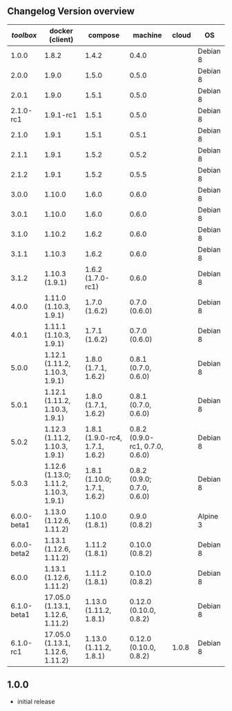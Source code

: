 Changelog Version overview
--------------------------

| *toolbox* | docker (client) | compose | machine | cloud | OS |
|-----------|-----------|---------|---------|---------|---------|
| 1.0.0     | 1.8.2     | 1.4.2   | 0.4.0   | | Debian 8
| 2.0.0     | 1.9.0     | 1.5.0   | 0.5.0   | | Debian 8
| 2.0.1     | 1.9.0     | 1.5.1   | 0.5.0   | | Debian 8
| 2.1.0-rc1 | 1.9.1-rc1 | 1.5.1   | 0.5.0   | | Debian 8
| 2.1.0     | 1.9.1     | 1.5.1   | 0.5.1   | | Debian 8
| 2.1.1     | 1.9.1     | 1.5.2   | 0.5.2   | | Debian 8
| 2.1.2     | 1.9.1     | 1.5.2   | 0.5.5   | | Debian 8
| 3.0.0     | 1.10.0    | 1.6.0   | 0.6.0   | | Debian 8
| 3.0.1     | 1.10.0    | 1.6.0   | 0.6.0   | | Debian 8
| 3.1.0     | 1.10.2    | 1.6.2   | 0.6.0   | | Debian 8
| 3.1.1     | 1.10.3    | 1.6.2   | 0.6.0   | | Debian 8
| 3.1.2     | 1.10.3 (1.9.1)    | 1.6.2 (1.7.0-rc1)  | 0.6.0   | | Debian 8
| 4.0.0     | 1.11.0 (1.10.3, 1.9.1)    | 1.7.0 (1.6.2)  | 0.7.0 (0.6.0)   | | Debian 8
| 4.0.1     | 1.11.1 (1.10.3, 1.9.1)    | 1.7.1 (1.6.2)  | 0.7.0 (0.6.0)   | | Debian 8
| 5.0.0     | 1.12.1 (1.11.2, 1.10.3, 1.9.1)    | 1.8.0 (1.7.1, 1.6.2)  | 0.8.1 (0.7.0, 0.6.0)   | | Debian 8
| 5.0.1     | 1.12.1 (1.11.2, 1.10.3, 1.9.1)    | 1.8.0 (1.7.1, 1.6.2)  | 0.8.1 (0.7.0, 0.6.0)   | | Debian 8
| 5.0.2     | 1.12.3 (1.11.2, 1.10.3, 1.9.1)    | 1.8.1 (1.9.0-rc4, 1.7.1, 1.6.2)  | 0.8.2 (0.9.0-rc1, 0.7.0, 0.6.0)   | | Debian 8
| 5.0.3     | 1.12.6 <br>(1.13.0; 1.11.2, 1.10.3, 1.9.1)    | 1.8.1 (1.10.0; 1.7.1, 1.6.2)  | 0.8.2 (0.9.0; 0.7.0, 0.6.0)   | | Debian 8
| 6.0.0-beta1  | 1.13.0 (1.12.6, 1.11.2)    | 1.10.0 (1.8.1)  | 0.9.0 (0.8.2)   |  | Alpine 3
| 6.0.0-beta2  | 1.13.1 (1.12.6, 1.11.2)    | 1.11.2 (1.8.1)  | 0.10.0 (0.8.2)   | | Debian 8
| 6.0.0  | 1.13.1 (1.12.6, 1.11.2)    | 1.11.2 (1.8.1)  | 0.10.0 (0.8.2)   | | Debian 8
| 6.1.0-beta1  | 17.05.0 (1.13.1, 1.12.6, 1.11.2)    | 1.13.0 (1.11.2, 1.8.1)  | 0.12.0 (0.10.0, 0.8.2)   | | Debian 8
| 6.1.0-rc1  | 17.05.0 (1.13.1, 1.12.6, 1.11.2)    | 1.13.0 (1.11.2, 1.8.1)  | 0.12.0 (0.10.0, 0.8.2)   | 1.0.8 | Debian 8

1.0.0
-----

- initial release

